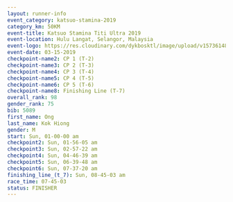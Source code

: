 ```yaml
---
layout: runner-info 
event_category: katsuo-stamina-2019 
category_km: 50KM 
event-title: Katsuo Stamina Titi Ultra 2019 
event-location: Hulu Langat, Selangor, Malaysia 
event-logo: https://res.cloudinary.com/dykbosktl/image/upload/v1573614825/Logo/Logo_p7ft6n.png
event-date: 03-15-2019 
checkpoint-name2: CP 1 (T-2) 
checkpoint-name3: CP 2 (T-3) 
checkpoint-name4: CP 3 (T-4) 
checkpoint-name5: CP 4 (T-5) 
checkpoint-name6: CP 5 (T-6) 
checkpoint-name8: Finishing Line (T-7) 
overall_rank: 98
gender_rank: 75
bib: 5089
first_name: Ong
last_name: Kok Hiong
gender: M
start: Sun, 01-00-00 am
checkpoint2: Sun, 01-56-05 am
checkpoint3: Sun, 02-57-22 am
checkpoint4: Sun, 04-46-39 am
checkpoint5: Sun, 06-39-48 am
checkpoint6: Sun, 07-37-20 am
finishing_line_(t_7): Sun, 08-45-03 am
race_time: 07-45-03
status: FINISHER
---
```

